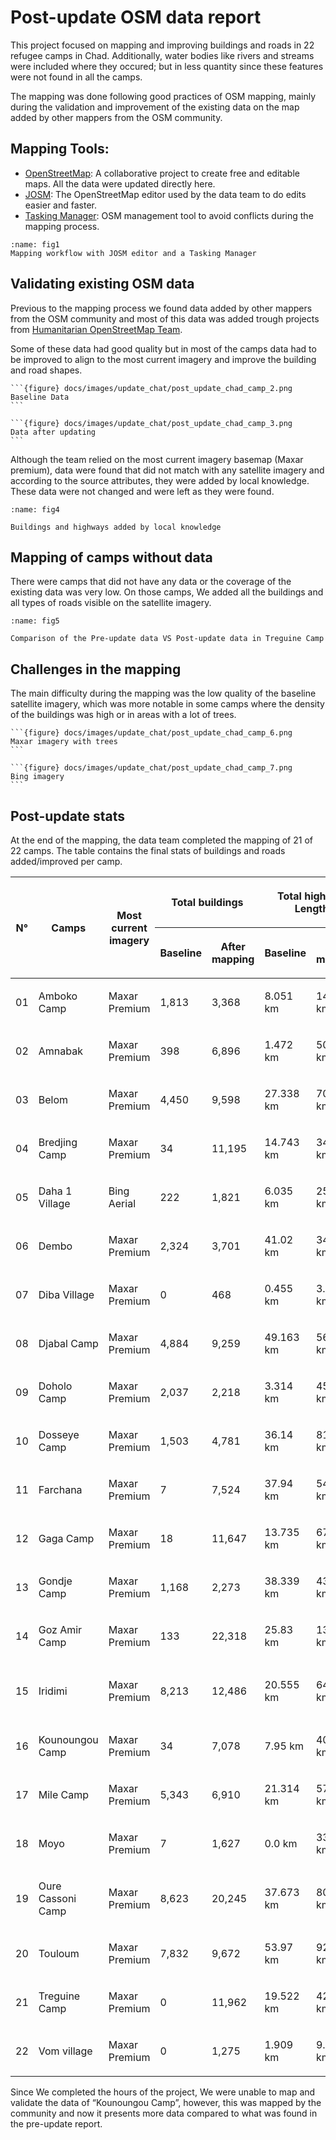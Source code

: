 # Post-update OSM data report

This project focused on mapping and improving buildings and roads in 22 refugee camps in Chad. Additionally, water bodies like rivers and streams were included where they occured; but in less quantity since these features were not found in all the camps.

The mapping was done following good practices of OSM mapping, mainly during the validation and improvement of the existing data on the map added by other mappers from the OSM community.

## Mapping Tools:

- [OpenStreetMap](https://www.openstreetmap.org/): A collaborative project to create free and editable maps. All the data were updated directly here.
- [JOSM](https://josm.openstreetmap.de/): The OpenStreetMap editor used by the data team to do edits easier and faster.
- [Tasking Manager](https://github.com/hotosm/tasking-manager): OSM management tool to avoid conflicts during the mapping process.

```{figure} docs/images/update_chat/post_update_chad_camp_1.gif
:name: fig1
Mapping workflow with JOSM editor and a Tasking Manager
```

## Validating existing OSM data

Previous to the mapping process we found data added by other mappers from the OSM community and most of this data was added trough projects from [Humanitarian OpenStreetMap Team](https://www.hotosm.org/).

Some of these data had good quality but in most of the camps data had to be improved to align to the most current imagery and improve the building and road shapes.
````{tabbed} Baseline Data
```{figure} docs/images/update_chat/post_update_chad_camp_2.png
Baseline Data
```
````
````{tabbed} Updated
```{figure} docs/images/update_chat/post_update_chad_camp_3.png
Data after updating
```
````

Although the team relied on the most current imagery basemap (Maxar premium), data were found that did not match with any satellite imagery and according to the source attributes, they were added by local knowledge. These data were not changed and were left as they were found.

```{figure} docs/images/update_chat/post_update_chad_camp_4.png
:name: fig4

Buildings and highways added by local knowledge
```

## Mapping of camps without data

There were camps that did not have any data or the coverage of the existing data was very low. On those camps, We added all the buildings and all types of roads visible on the satellite imagery.

```{figure} docs/images/update_chat/post_update_chad_camp_5.gif
:name: fig5

Comparison of the Pre-update data VS Post-update data in Treguine Camp
```

## Challenges in the mapping

The main difficulty during the mapping was the low quality of the baseline satellite imagery, which was more notable in some camps where the density of the buildings was high or in areas with a lot of trees. 

````{tabbed} Treed
```{figure} docs/images/update_chat/post_update_chad_camp_6.png
Maxar imagery with trees
```
````
````{tabbed} Clear
```{figure} docs/images/update_chat/post_update_chad_camp_7.png
Bing imagery
```
````
## Post-update stats

At the end of the mapping, the data team completed the mapping of 21 of 22 camps. The table contains the final stats of buildings and roads added/improved per camp.

<table class="colwidths-auto table" >
  <thead>
    <tr class="row-odd">
      <th rowspan="2" class="head">
        <p><strong>N°</strong></p>
      </th>
      <th rowspan="2" class="head">
        <p><strong>Camps</strong></p>
      </th>
      <th rowspan="2" class="head">
        <p><strong>Most current imagery</strong></p>
      </th>
      <th colspan="2" class="head">
        <p><strong>Total buildings </strong></p>
      </th>
      <th colspan="2" class="head">
        <p><strong>Total highway Length </strong></p>
      </th>
      <th rowspan="2" class="head">
        <p><strong>OSM link</strong></p>
      </th>
    </tr>
    <tr class="row-even">
      <th class="head">
        <p><strong>Baseline</strong></p>
      </th>
      <th class="head">
        <p><strong>After mapping</strong></p>
      </th>
      <th class="head">
        <p><strong>Baseline</strong></p>
      </th>
      <th class="head">
        <p><strong>After mapping</strong></p>
      </th>
    </tr>
  </thead>
  <tbody>
  <tr class="row-odd">
    <td><p>01</p></td>
    <td><p>Amboko Camp</p></td>
    <td><p>Maxar Premium</p></td>
    <td><p>1,813</p></td>
    <td><p>3,368</p></td>
    <td><p>8.051 km</p></td>
    <td><p>14.326 km</p></td>
    <td><p><a class="reference external" href="https://www.openstreetmap.org/way/197262638">https://www.openstreetmap.org/way/197262638</a></p></td>
  </tr>
  <tr class="row-even">
    <td><p>02</p></td>
    <td><p>Amnabak</p></td>
    <td><p>Maxar Premium</p></td>
    <td><p>398</p></td>
    <td><p>6,896</p></td>
    <td><p>1.472 km</p></td>
    <td><p>50.837 km</p></td>
    <td><p><a class="reference external" href="https://www.openstreetmap.org/way/462577820">https://www.openstreetmap.org/way/462577820</a></p></td>
  </tr>
  <tr class="row-odd">
    <td><p>03</p></td>
    <td><p>Belom</p></td>
    <td><p>Maxar Premium</p></td>
    <td><p>4,450</p></td>
    <td><p>9,598</p></td>
    <td><p>27.338 km</p></td>
    <td><p>70.768 km</p></td>
    <td><p><a class="reference external" href="https://www.openstreetmap.org/way/229227293">https://www.openstreetmap.org/way/229227293</a></p></td>
  </tr>
  <tr class="row-even">
    <td><p>04</p></td>
    <td><p>Bredjing Camp</p></td>
    <td><p>Maxar Premium</p></td>
    <td><p>34</p></td>
    <td><p>11,195</p></td>
    <td><p>14.743 km</p></td>
    <td><p>34.452 km</p></td>
    <td><p><a class="reference external" href="https://www.openstreetmap.org/way/462543665">https://www.openstreetmap.org/way/462543665</a></p></td>
  </tr>
  <tr class="row-odd">
    <td><p>05</p></td>
    <td><p>Daha 1 Village</p></td>
    <td><p>Bing Aerial</p></td>
    <td><p>222</p></td>
    <td><p>1,821</p></td>
    <td><p>6.035 km</p></td>
    <td><p>25.328 km</p></td>
    <td><p><a class="reference external" href="https://www.openstreetmap.org/way/618226171">https://www.openstreetmap.org/way/618226171</a><br><a class="reference external" href="https://www.openstreetmap.org/way/606743679">https://www.openstreetmap.org/way/606743679</a></p></td>
  </tr>
  <tr class="row-even">
    <td><p>06</p></td>
    <td><p>Dembo</p></td>
    <td><p>Maxar Premium</p></td>
    <td><p>2,324</p></td>
    <td><p>3,701</p></td>
    <td><p>41.02 km</p></td>
    <td><p>34.722 km</p></td>
    <td><p><a class="reference external" href="https://www.openstreetmap.org/way/597226998">https://www.openstreetmap.org/way/597226998</a></p></td>
  </tr>
  <tr class="row-odd">
    <td><p>07</p></td>
    <td><p>Diba Village</p></td>
    <td><p>Maxar Premium</p></td>
    <td><p>0</p></td>
    <td><p>468</p></td>
    <td><p>0.455 km</p></td>
    <td><p>3.792 km</p></td>
    <td><p><a class="reference external" href="https://www.openstreetmap.org/way/594095129">https://www.openstreetmap.org/way/594095129</a></p></td>
  </tr>
  <tr class="row-even">
    <td><p>08</p></td>
    <td><p>Djabal Camp</p></td>
    <td><p>Maxar Premium</p></td>
    <td><p>4,884</p></td>
    <td><p>9,259</p></td>
    <td><p>49.163 km</p></td>
    <td><p>56.947 km</p></td>
    <td><p><a class="reference external" href="https://www.openstreetmap.org/way/881919013">https://www.openstreetmap.org/way/881919013</a></p></td>
  </tr>
  <tr class="row-odd">
    <td><p>09</p></td>
    <td><p>Doholo Camp</p></td>
    <td><p>Maxar Premium</p></td>
    <td><p>2,037</p></td>
    <td><p>2,218</p></td>
    <td><p>3.314 km</p></td>
    <td><p>45.76 km</p></td>
    <td><p><a class="reference external" href="https://www.openstreetmap.org/way/755468804">https://www.openstreetmap.org/way/755468804</a></p></td>
  </tr>
  <tr class="row-even">
    <td><p>10</p></td>
    <td><p>Dosseye Camp</p></td>
    <td><p>Maxar Premium</p></td>
    <td><p>1,503</p></td>
    <td><p>4,781</p></td>
    <td><p>36.14 km</p></td>
    <td><p>81.961 km</p></td>
    <td><p><a class="reference external" href="https://www.openstreetmap.org/way/345244949">https://www.openstreetmap.org/way/345244949</a></p></td>
  </tr>
  <tr class="row-odd">
    <td><p>11</p></td>
    <td><p>Farchana</p></td>
    <td><p>Maxar Premium</p></td>
    <td><p>7</p></td>
    <td><p>7,524</p></td>
    <td><p>37.94 km</p></td>
    <td><p>54.718 km</p></td>
    <td><p><a class="reference external" href="https://www.openstreetmap.org/way/251885724">https://www.openstreetmap.org/way/251885724</a></p></td>
  </tr>
  <tr class="row-even">
    <td><p>12</p></td>
    <td><p>Gaga Camp</p></td>
    <td><p>Maxar Premium</p></td>
    <td><p>18</p></td>
    <td><p>11,647</p></td>
    <td><p>13.735 km</p></td>
    <td><p>67.895 km</p></td>
    <td><p><a class="reference external" href="https://www.openstreetmap.org/way/462564704">https://www.openstreetmap.org/way/462564704</a></p></td>
  </tr>
  <tr class="row-odd">
    <td><p>13</p></td>
    <td><p>Gondje Camp</p></td>
    <td><p>Maxar Premium</p></td>
    <td><p>1,168</p></td>
    <td><p>2,273</p></td>
    <td><p>38.339 km</p></td>
    <td><p>43.807 km</p></td>
    <td><p><a class="reference external" href="https://www.openstreetmap.org/way/883703067">https://www.openstreetmap.org/way/883703067</a></p></td>
  </tr>
  <tr class="row-even">
    <td><p>14</p></td>
    <td><p>Goz Amir Camp</p></td>
    <td><p>Maxar Premium</p></td>
    <td><p>133</p></td>
    <td><p>22,318</p></td>
    <td><p>25.83 km</p></td>
    <td><p>138.422 km</p></td>
    <td><p><a class="reference external" href="https://www.openstreetmap.org/way/199347779">https://www.openstreetmap.org/way/199347779</a></p></td>
  </tr>
  <tr class="row-odd">
    <td><p>15</p></td>
    <td><p>Iridimi</p></td>
    <td><p>Maxar Premium</p></td>
    <td><p>8,213</p></td>
    <td><p>12,486</p></td>
    <td><p>20.555 km</p></td>
    <td><p>64.854 km</p></td>
    <td><p><a class="reference external" href="https://www.openstreetmap.org/way/198678903">https://www.openstreetmap.org/way/198678903</a><br>(This camp includes different boundaries. One of them is the above boundary.)</p></td>
  </tr>
  <tr class="row-even">
    <td><p>16</p></td>
    <td><p>Kounoungou Camp</p></td>
    <td><p>Maxar Premium</p></td>
    <td><p>34</p></td>
    <td><p>7,078</p></td>
    <td><p>7.95 km</p></td>
    <td><p>40.216 km</p></td>
    <td><p><a class="reference external" href="https://www.openstreetmap.org/way/462573532">https://www.openstreetmap.org/way/462573532</a></p></td>
  </tr>
  <tr class="row-odd">
    <td><p>17</p></td>
    <td><p>Mile Camp</p></td>
    <td><p>Maxar Premium</p></td>
    <td><p>5,343</p></td>
    <td><p>6,910</p></td>
    <td><p>21.314 km</p></td>
    <td><p>57.652 km</p></td>
    <td><p><a class="reference external" href="https://www.openstreetmap.org/way/462585747">https://www.openstreetmap.org/way/462585747</a></p></td>
  </tr>
  <tr class="row-even">
    <td><p>18</p></td>
    <td><p>Moyo</p></td>
    <td><p>Maxar Premium</p></td>
    <td><p>7</p></td>
    <td><p>1,627</p></td>
    <td><p>0.0 km</p></td>
    <td><p>33.172 km</p></td>
    <td><p><a class="reference external" href="https://www.openstreetmap.org/way/213159627">https://www.openstreetmap.org/way/213159627</a></p></td>
  </tr>
  <tr class="row-odd">
    <td><p>19</p></td>
    <td><p>Oure Cassoni Camp</p></td>
    <td><p>Maxar Premium</p></td>
    <td><p>8,623</p></td>
    <td><p>20,245</p></td>
    <td><p>37.673 km</p></td>
    <td><p>80.44 km</p></td>
    <td><p><a class="reference external" href="https://www.openstreetmap.org/way/198231230">https://www.openstreetmap.org/way/198231230</a></p></td>
  </tr>
  <tr class="row-even">
    <td><p>20</p></td>
    <td><p>Touloum</p></td>
    <td><p>Maxar Premium</p></td>
    <td><p>7,832</p></td>
    <td><p>9,672</p></td>
    <td><p>53.97 km</p></td>
    <td><p>92.742 km</p></td>
    <td><p><a class="reference external" href="https://www.openstreetmap.org/way/462580702">https://www.openstreetmap.org/way/462580702</a></p></td>
  </tr>
  <tr class="row-odd">
    <td><p>21</p></td>
    <td><p>Treguine Camp</p></td>
    <td><p>Maxar Premium</p></td>
    <td><p>0</p></td>
    <td><p>11,962</p></td>
    <td><p>19.522 km</p></td>
    <td><p>42.235 km</p></td>
    <td><p><a class="reference external" href="https://www.openstreetmap.org/way/462543655">https://www.openstreetmap.org/way/462543655</a></p></td>
  </tr>
  <tr class="row-even">
    <td><p>22</p></td>
    <td><p>Vom village</p></td>
    <td><p>Maxar Premium</p></td>
    <td><p>0</p></td>
    <td><p>1,275</p></td>
    <td><p>1.909 km</p></td>
    <td><p>9.251 km</p></td>
    <td><p><a class="reference external" href="https://www.openstreetmap.org/way/594095131">https://www.openstreetmap.org/way/594095131</a></p></td>
  </tr>
</tbody>
</table>

Since We completed the hours of the project, We were unable to map and validate the data of “Kounoungou Camp”, however, this was mapped by the community and now it presents more data compared to what was found in the pre-update report.
